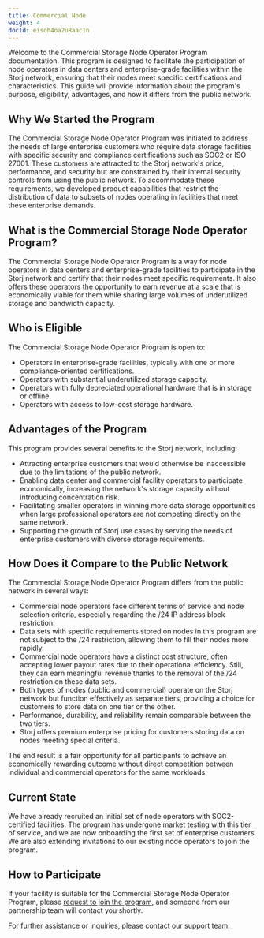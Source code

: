 ```yaml
---
title: Commercial Node
weight: 4
docId: eisoh4oa2uRaac1n
---
```


Welcome to the Commercial Storage Node Operator Program documentation. This program is designed to facilitate the participation of node operators in data centers and enterprise-grade facilities within the Storj network, ensuring that their nodes meet specific certifications and characteristics. This guide will provide information about the program's purpose, eligibility, advantages, and how it differs from the public network.

## Why We Started the Program

The Commercial Storage Node Operator Program was initiated to address the needs of large enterprise customers who require data storage facilities with specific security and compliance certifications such as SOC2 or ISO 27001. These customers are attracted to the Storj network's price, performance, and security but are constrained by their internal security controls from using the public network. To accommodate these requirements, we developed product capabilities that restrict the distribution of data to subsets of nodes operating in facilities that meet these enterprise demands.

## What is the Commercial Storage Node Operator Program?

The Commercial Storage Node Operator Program is a way for node operators in data centers and enterprise-grade facilities to participate in the Storj network and certify that their nodes meet specific requirements. It also offers these operators the opportunity to earn revenue at a scale that is economically viable for them while sharing large volumes of underutilized storage and bandwidth capacity.

## Who is Eligible

The Commercial Storage Node Operator Program is open to:

- Operators in enterprise-grade facilities, typically with one or more compliance-oriented certifications.
- Operators with substantial underutilized storage capacity.
- Operators with fully depreciated operational hardware that is in storage or offline.
- Operators with access to low-cost storage hardware.

## Advantages of the Program

This program provides several benefits to the Storj network, including:

- Attracting enterprise customers that would otherwise be inaccessible due to the limitations of the public network.
- Enabling data center and commercial facility operators to participate economically, increasing the network's storage capacity without introducing concentration risk.
- Facilitating smaller operators in winning more data storage opportunities when large professional operators are not competing directly on the same network.
- Supporting the growth of Storj use cases by serving the needs of enterprise customers with diverse storage requirements.

## How Does it Compare to the Public Network

The Commercial Storage Node Operator Program differs from the public network in several ways:

- Commercial node operators face different terms of service and node selection criteria, especially regarding the /24 IP address block restriction.
- Data sets with specific requirements stored on nodes in this program are not subject to the /24 restriction, allowing them to fill their nodes more rapidly.
- Commercial node operators have a distinct cost structure, often accepting lower payout rates due to their operational efficiency. Still, they can earn meaningful revenue thanks to the removal of the /24 restriction on these data sets.
- Both types of nodes (public and commercial) operate on the Storj network but function effectively as separate tiers, providing a choice for customers to store data on one tier or the other.
- Performance, durability, and reliability remain comparable between the two tiers.
- Storj offers premium enterprise pricing for customers storing data on nodes meeting special criteria.

The end result is a fair opportunity for all participants to achieve an economically rewarding outcome without direct competition between individual and commercial operators for the same workloads.

## Current State

We have already recruited an initial set of node operators with SOC2-certified facilities. The program has undergone market testing with this tier of service, and we are now onboarding the first set of enterprise customers. We are also extending invitations to our existing node operators to join the program.

## How to Participate

If your facility is suitable for the Commercial Storage Node Operator Program, please [request to join the program](https://www.storj.io/partners/commercial-nodes), and someone from our partnership team will contact you shortly.

For further assistance or inquiries, please contact our support team.
